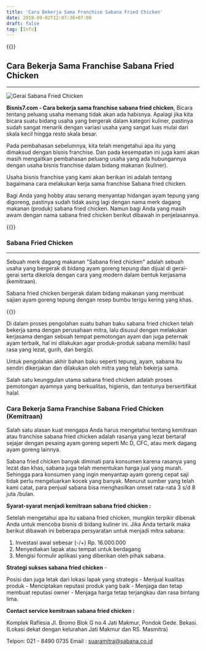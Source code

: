 ```yaml
---
title: 'Cara Bekerja Sama Franchise Sabana Fried Chicken'
date: 2018-09-02T12:07:38+07:00
draft: false
tag: [Info]
---
```

{{<adsense-responsive>}}

## Cara Bekerja Sama Franchise Sabana Fried Chicken
----

<img class="img-fluid" src="/img/gerai-sabana-fried-chicken.jpg" alt="Gerai Sabana Fried Chicken">

**Bisnis7.com - Cara bekerja sama franchise sabana fried chicken**, Bicara tentang peluang usaha memang tidak akan ada habisnya. Apalagi jika kita bicara suatu bidang usaha yang bergerak dalam kategori kuliner, pastinya sudah sangat menarik dengan variasi usaha yang sangat luas mulai dari skala kecil hingga resto skala besar. 

Pada pembahasan sebelumnya, kita telah mengetahui apa itu yang dimaksud dengan bisnis franchise. Dan pada kesempatan ini juga kami akan masih mengaitkan pembahasan peluang usaha yang ada hubungannya dengan usaha bisnis franchise dalam bidang makanan (kuliner). 

Usaha bisnis franchise yang kami akan berikan ini adalah tentang bagaimana cara melakukan kerja sama franchise Sabana fried chicken. 

Bagi Anda yang hobby atau senang menyantap hidangan ayam tepung yang digoreng, pastinya sudah tidak asing lagi dengan nama merk dagang makanan (produk) sabana fried chicken. Namun bagi Anda yang masih awam dengan nama sabana fried chicken berikut dibawah in penjelasannya.

{{<adsense-responsive>}}

### Sabana Fried Chicken
--------------------

Sebuah merk dagang makanan "Sabana fried chicken" adalah sebuah usaha yang bergerak di bidang ayam goreng tepung dan dijual di gerai-gerai serta dikelola dengan cara yang modern dalam bentuk kerjasama (kemitraan). 

Sabana fried chicken bergerak dalam bidang makanan yang membuat sajian ayam goreng tepung dengan resep bumbu terigu kering yang khas. 

{{<adsense-responsive>}}

Di dalam proses pengolahan suatu bahan baku sabana fried chicken telah bekerja sama dengan perusahaan mitra, lalu disusul dengan melakukan kerjasama dengan sebuah tempat pemotongan ayam dan juga peternak ayam terbaik, hal ini dilakukan agar produk-produk sabana memiliki hasil rasa yang lezat, gurih, dan bergizi. 

Untuk pengolahan akhir bahan baku seperti tepung, ayam, sabana itu sendiri dikerjakan dan dilakukan oleh mitra yang telah bekerja sama. 

Salah satu keunggulan utama sabana fried chicken adalah proses pemotongan ayamnya yang berkualitas, higienis, dan tentunya bersertifikat halal.

### Cara Bekerja Sama Franchise Sabana Fried Chicken (Kemitraan)

Salah satu alasan kuat mengapa Anda harus mengetahui tentang kemitraan atau franchise sabana fried chicken adalah rasanya yang lezat bertaraf sejajar dengan pesaing ayam goreng seperti Mc D, CFC, atau merk dagang ayam goreng lainnya. 

Sabana fried chicken banyak diminati para konsumen karena rasanya yang lezat dan khas, sabana juga telah menentukan harga jual yang murah. Sehingga para konsumen yang ingin menyantap ayam goreng cepat saji tidak perlu mengeluarkan kocek yang banyak. Menurut sumber yang telah kami catat, para penjual sabana bisa menghasilkan omset rata-rata 3 s/d 8 juta /bulan. 

**Syarat-syarat menjadi kemitraan sabana fried chicken :** 

Setelah mengetahui apa itu sabana fried chicken, mungkin terpikir dibenak Anda untuk mencoba bisnis di bidang kuliner ini. Jika Anda tertarik maka berikut dibawah ini beberapa persyaratan untuk menjadi mitra sabana:

1.  Investasi awal sebesar (-/+) Rp. 16.000.000
2.  Menyediakan lapak atau tempat untuk berdagang
3.  Mengisi formulir aplikasi yang diberikan oleh pihak sabana.

**Strategi sukses sabana fried chicken** \- 

Posisi dan juga letak dari lokasi lapak yang strategis - Menjual kualitas produk - Menciptakan reputasi produk yang baik - Menjaga dan tetap membuat reputasi owner - Menjaga harga tetap terjangkau dan rasa bintang lima. 

**Contact service kemitraan sabana fried chicken :** 

Komplek Raflesia Jl. Bromo Blok G no.4 Jati Makmur, Pondok Gede. Bekasi. (Lokasi dekat dengan kelurahan Jati Makmur dan RS. Masmitra) 

Telpon: 021 - 8490 0735 
Email : suaramitra@sabana.co.id